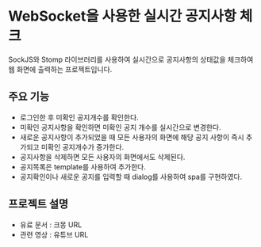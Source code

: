 # WebSocket을 사용한 실시간 공지사항 체크
SockJS와 Stomp 라이브러리를 사용하여 실시간으로 공지사항의 상태값을 체크하여 웹 화면에 출력하는 프로젝트입니다.
## 주요 기능
- 로그인한 후 미확인 공지개수를 확인한다.
- 미확인 공지사항을 확인하면 미확인 공지 개수를 실시간으로 변경한다.
- 새로운 공지사항이 추가되었을 때 모든 사용자의 화면에 해당 공지 사항이 즉시 추가되고 미확인 공지개수가 증가한다.
- 공지사항을 삭제하면 모든 사용자의 화면에서도 삭제된다.
- 공지목록은 template를 사용하여 추가한다.
- 공지확인이나 새로운 공지를 입력할 때 dialog를 사용하여 spa를 구현하였다.
## 프로젝트 설명
- 유료 문서 : 크몽 URL
- 관련 영상 : 유튜브 URL

